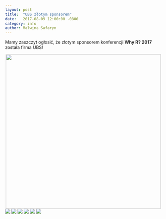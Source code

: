 ```yaml
---
layout: post
title:  "UBS złotym sponsorem"
date:   2017-08-09 12:00:00 -0800
category: info
author: Malwina Safaryn
---
```


Mamy zaszczyt ogłosić, że złotym sponsorem konferencji **Why R? 2017** została firma UBS!

<center>
<img src="/blog/img/UBS/logo.svg" align="middle" height="500px" width="500px">
</center>

<img src="/blog/img/UBS/v3/Slide1.png">
<img src="/blog/img/UBS/v3/Slide2.png">
<img src="/blog/img/UBS/v3/Slide3.PNG">
<img src="/blog/img/UBS/v3/Slide4.PNG">
<img src="/blog/img/UBS/v3/Slide5.PNG">
<img src="/blog/img/UBS/v3/Slide6.png">